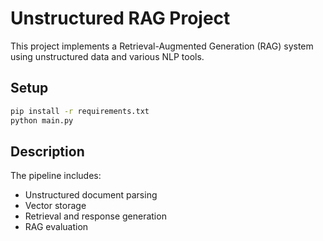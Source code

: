 # Unstructured RAG Project

This project implements a Retrieval-Augmented Generation (RAG) system using unstructured data and various NLP tools.

## Setup

```bash
pip install -r requirements.txt
python main.py
```

## Description

The pipeline includes:
- Unstructured document parsing
- Vector storage
- Retrieval and response generation
- RAG evaluation
